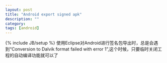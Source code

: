 ```yaml
---
layout: post
title: "Android export signed apk"
description: ""
category: 
tags: [android]
---
```

{% include JB/setup %}
使用Eclipse对Android进行签名包导出时，总是会遇到“Conversion to Dalvik format failed with error 1”,这个时候，只要临时关闭工程的自动编译功能就可以了
